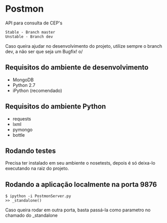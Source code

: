 Postmon
==========
API para consulta de CEP's

	Stable - Branch master
	Unstable - Branch dev

Caso queira ajudar no desenvolvimento do projeto, utilize sempre o branch dev, a não ser que seja um Bugfix! o/


Requisitos do ambiente de desenvolvimento
---------------------------------------------
* MongoDB
* Python 2.7
* iPython (recomendado)

Requisitos do ambiente Python
-----------------------
* requests
* lxml
* pymongo
* bottle

Rodando testes
----------------
Precisa ter instalado em seu ambiente o nosetests, depois é só deixa-lo executando na raiz do projeto.

Rodando a aplicação localmente na porta 9876
--------------------------------

	$ ipython -i PostmonServer.py
	>> _standalone()

Caso queira rodar em outra porta, basta passá-la como parametro no chamado do _standalone

